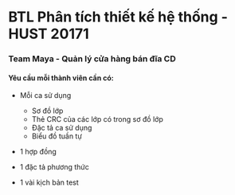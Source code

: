 # BTL Phân tích thiết kế hệ thống - HUST 20171

### Team Maya - Quản lý cửa hàng bán đĩa CD

#### Yêu cầu mỗi thành viên cần có:

* Mỗi ca sử dụng
 
  * Sơ đồ lớp
  * Thẻ CRC của các lớp có trong sơ đồ lớp
  * Đặc tả ca sử dụng
  * Biểu đồ tuần tự

* 1 hợp đồng

* 1 đặc tả phương thức

* 1 vài kịch bản test
